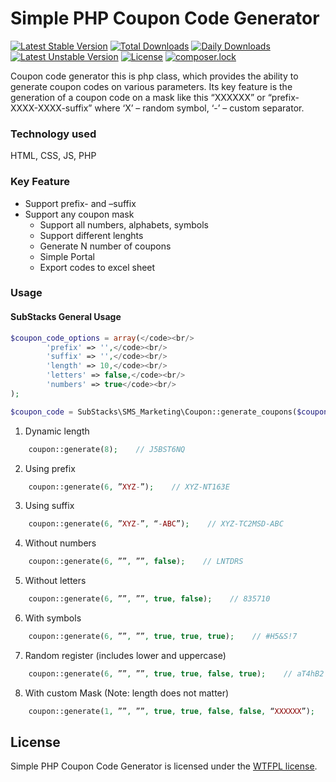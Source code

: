 # Simple PHP Coupon Code Generator
[![Latest Stable Version](https://poser.pugx.org/substacks/simple-php-coupon-code-generator/v/stable)](https://packagist.org/packages/substacks/simple-php-coupon-code-generator)
[![Total Downloads](https://poser.pugx.org/substacks/simple-php-coupon-code-generator/downloads)](https://packagist.org/packages/substacks/simple-php-coupon-code-generator)
[![Daily Downloads](https://poser.pugx.org/substacks/simple-php-coupon-code-generator/d/daily)](https://packagist.org/packages/substacks/simple-php-coupon-code-generator)
[![Latest Unstable Version](https://poser.pugx.org/substacks/simple-php-coupon-code-generator/v/unstable)](https://packagist.org/packages/substacks/simple-php-coupon-code-generator)
[![License](https://poser.pugx.org/substacks/simple-php-coupon-code-generator/license)](https://packagist.org/packages/substacks/simple-php-coupon-code-generator)
[![composer.lock](https://poser.pugx.org/substacks/simple-php-coupon-code-generator/composerlock)](https://packagist.org/packages/substacks/simple-php-coupon-code-generator)


Coupon code generator this is php class, which provides the ability to generate coupon codes on various parameters. 
Its key feature is the generation of a coupon code on a mask like this “XXXXXX” or “prefix-XXXX-XXXX-suffix” 
where ‘X’ – random symbol, ‘-’ – custom separator.


### Technology used
HTML, CSS, JS, PHP


### Key Feature
* Support prefix- and –suffix
* Support any coupon mask
  * Support all numbers, alphabets, symbols
  * Support different lenghts
  * Generate N number of coupons
  * Simple Portal
  * Export codes to excel sheet


### Usage
#### SubStacks General Usage
```php
$coupon_code_options = array(</code><br/>
	    'prefix' => '',</code><br/>
	    'suffix' => '',</code><br/>
	    'length' => 10,</code><br/>
	    'letters' => false,</code><br/>
	    'numbers' => true</code><br/>
);
```

```php
$coupon_code = SubStacks\SMS_Marketing\Coupon::generate_coupons($coupon_code_options);
```

1) Dynamic length
```php
	coupon::generate(8);  	// J5BST6NQ
```

2) Using prefix
```php
	coupon::generate(6, ”XYZ-”);    // XYZ-NT163E
```


3) Using suffix
```php
	coupon::generate(6, ”XYZ-”, “-ABC”);    // XYZ-TC2MSD-ABC
```


4) Without numbers
```php
	coupon::generate(6, ””, ””, false);    // LNTDRS
```


5) Without letters
```php
	coupon::generate(6, ””, ””, true, false);    // 835710
```


6) With symbols
```php
	coupon::generate(6, ””, ””, true, true, true);    // #H5&S!7
```


7) Random register (includes lower and uppercase)
```php
	coupon::generate(6, ””, ””, true, true, false, true);    // aT4hB2
```


8) With custom Mask (Note: length does not matter)
```php
	coupon::generate(1, ””, ””, true, true, false, false, “XXXXXX”);    // STG6N8
```


## License
Simple PHP Coupon Code Generator is licensed under the <a href="http://sam.zoy.org/wtfpl/">WTFPL license</a>.
